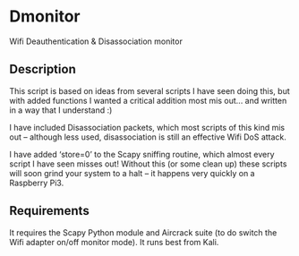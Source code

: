 # Dmonitor
Wifi Deauthentication & Disassociation monitor

Description
----
This script is based on ideas from several scripts I have seen doing this, but with added functions I wanted a critical addition most mis out... and written in a way that I understand :)

I have included Disassociation packets, which most scripts of this kind mis out – although less used, disassociation is still an effective Wifi DoS attack.

I have added ‘store=0’ to the Scapy sniffing routine, which almost every script I have seen misses out! Without this (or some clean up) these scripts will soon grind your system to a halt – it happens very quickly on a Raspberry Pi3.

Requirements
----
It requires the Scapy Python module and Aircrack suite (to do switch the Wifi adapter on/off monitor mode). It runs best from Kali.
